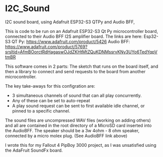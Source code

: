 # I2C_Sound
I2C sound board, using Adafruit ESP32-S3 QTPy and Audio BFF, 

This is code to be run on an Adafruit ESP32-S3 Qt Py microcontroller board, connected to their Audio BFF I2S amplifier board.
The links are here: 
Esp32-S3 QT Py: https://www.adafruit.com/product/5426
Audio BFF: https://www.adafruit.com/product/5769?srsltid=AfmBOorctRdHagaswOJdZKHtMtZQuKDNMssrvKNy3UYo6TedYqpVtmBR

This software comes in 2 parts: The sketch that runs on the board itself, and then a library to connect and send requests to the board from another microcontroller.

The key take-aways for this configration are:  
   * 3 simultaneous channels of sound that can all play concurrently.
   * Any of these can be set to auto-repeat
   * A play sound request can be sent to first available idle channel, or pinned to a specific channel.

The sound files are uncompressed WAV files (working on adding others) and all are contained in the root directory of a MicroSD card inserted into the AudioBFF. The speaker should be a 3w 4ohm - 8 ohm speaker, connected by a micro molex plug. (See AudioBFF link above)

I wrote this for my Fallout 4 PipBoy 3000 project, as I was unsatisfied using the AdaFruit SoundFx board.
